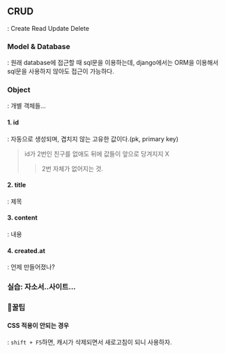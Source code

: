 ## CRUD
: Create Read Update Delete
### Model & Database
: 원래 database에 접근할 때 sql문을 이용하는데, django에서는 ORM을 이용해서 sql문을 사용하지 않아도 접근이 가능하다.

### Object
: 개별 객체들...
#### 1. id
: 자동으로 생성되며, 겹치지 않는 고유한 값이다.(pk, primary key)
> id가 2번인 친구를 없애도 뒤에 값들이 앞으로 당겨지지 X
>> 2번 자체가 없어지는 것.
#### 2. title
: 제목
#### 3. content
: 내용
#### 4. created.at
: 언제 만들어졌나?

### 실습: 자소서..사이트...

### 🍯꿀팁
#### CSS 적용이 안되는 경우
: ```shift + F5```하면, 캐시가 삭제되면서 새로고침이 되니 사용하자.